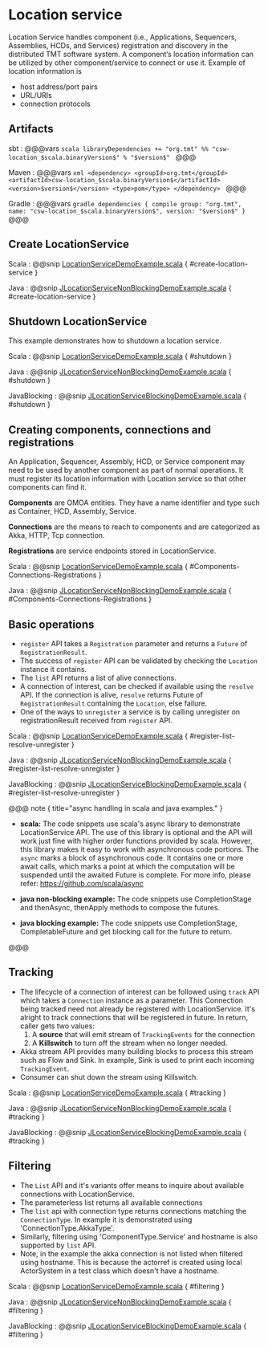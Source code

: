 # Location service

Location Service handles component (i.e., Applications, Sequencers, Assemblies, HCDs, and Services) registration and discovery in the distributed TMT software system. A component’s location information can be utilized by other component/service to connect or use it. Example of location information is
 
* host address/port pairs
* URL/URIs
* connection protocols

## Artifacts

sbt
:   @@@vars
    ```scala
    libraryDependencies += "org.tmt" %% "csw-location_$scala.binaryVersion$" % "$version$"
    ```
    @@@

Maven
:   @@@vars
    ```xml
    <dependency>
     <groupId>org.tmt</groupId>
     <artifactId>csw-location_$scala.binaryVersion$</artifactId>
     <version>$version$</version>
     <type>pom</type>
    </dependency>
    ```
    @@@

Gradle
:   @@@vars
    ```gradle
    dependencies {
      compile group: "org.tmt", name: "csw-location_$scala.binaryVersion$", version: "$version$"
    }
    ```
    @@@

## Create LocationService

Scala
:   @@snip [LocationServiceDemoExample.scala](../../../csw-location/src/test/scala/csw/services/location/scaladsl/demo/LocationServiceDemoExample.scala) { #create-location-service }

Java
:   @@snip [JLocationServiceNonBlockingDemoExample.scala](../../../csw-location/src/test/java/csw/services/location/javadsl/demo/JLocationServiceNonBlockingDemoExample.java) { #create-location-service }

## Shutdown LocationService

This example demonstrates how to shutdown a location service. 

Scala
:   @@snip [LocationServiceDemoExample.scala](../../../csw-location/src/test/scala/csw/services/location/scaladsl/demo/LocationServiceDemoExample.scala) { #shutdown }

Java
:   @@snip [JLocationServiceNonBlockingDemoExample.scala](../../../csw-location/src/test/java/csw/services/location/javadsl/demo/JLocationServiceNonBlockingDemoExample.java) { #shutdown }

JavaBlocking
:   @@snip [JLocationServiceBlockingDemoExample.scala](../../../csw-location/src/test/java/csw/services/location/javadsl/demo/JLocationServiceBlockingDemoExample.java) { #shutdown }

## Creating components, connections and registrations

An Application, Sequencer, Assembly, HCD, or Service component may need to be used by another component as part of normal operations. It must register its location information with Location service so that other components can find it.

**Components** are OMOA entities. They have a name identifier and type such as Container, HCD, Assembly, Service.
   
**Connections** are the means to reach to components and are categorized as Akka, HTTP, Tcp connection.

**Registrations** are service endpoints stored in LocationService.

Scala
:   @@snip [LocationServiceDemoExample.scala](../../../csw-location/src/test/scala/csw/services/location/scaladsl/demo/LocationServiceDemoExample.scala) { #Components-Connections-Registrations }

Java
:   @@snip [JLocationServiceNonBlockingDemoExample.scala](../../../csw-location/src/test/java/csw/services/location/javadsl/demo/JLocationServiceNonBlockingDemoExample.java) { #Components-Connections-Registrations }


## Basic operations

* `register` API takes a `Registration` parameter and returns a `Future` of `RegistrationResult`. 
* The success of `register` API can be validated by checking the `Location` instance it contains.
* The `list` API returns a list of alive connections.  
* A connection of interest, can be checked if available using the `resolve` API. If the connection is alive, `resolve` returns Future of `RegistrationResult` containing the `Location`, else failure.
* One of the ways to `unregister` a service is by calling unregister on registrationResult received from `register` API.

Scala
:   @@snip [LocationServiceDemoExample.scala](../../../csw-location/src/test/scala/csw/services/location/scaladsl/demo/LocationServiceDemoExample.scala) { #register-list-resolve-unregister }

Java
:   @@snip [JLocationServiceNonBlockingDemoExample.scala](../../../csw-location/src/test/java/csw/services/location/javadsl/demo/JLocationServiceNonBlockingDemoExample.java) { #register-list-resolve-unregister }

JavaBlocking
:   @@snip [JLocationServiceBlockingDemoExample.scala](../../../csw-location/src/test/java/csw/services/location/javadsl/demo/JLocationServiceBlockingDemoExample.java) { #register-list-resolve-unregister }

@@@ note { title="async handling in scala and java examples." }

 * **scala:** The code snippets use scala's async library to demonstrate LocationService API. The use of this library is optional and the API will work just fine with higher order functions provided by scala. 
      However, this library makes it easy to work with asynchronous code portions. The `async` marks a block of asynchronous code. It contains one or more await calls, which marks a point at which the computation will be suspended until the awaited Future is complete.
      For more info, please refer: https://github.com/scala/async
 
 * **java non-blocking example:** The code snippets use CompletionStage and thenAsync, thenApply methods to compose the futures. 

 * **java blocking example:** The code snippets use CompletionStage, CompletableFuture and get blocking call for the future to return.
    
@@@

## Tracking

* The lifecycle of a connection of interest can be followed using `track` API which takes a `Connection` instance as a parameter. This Connection being tracked need not already be registered with LocationService. It's alright to track connections that will be registered in future. In return, caller gets two values: 
     1. A **source** that will emit stream of `TrackingEvents` for the connection
     2. A **Killswitch** to turn off the stream when no longer needed.
* Akka stream API provides many building blocks to process this stream such as Flow and Sink. In example, Sink is used to print each incoming `TrackingEvent`.
* Consumer can shut down the stream using Killswitch.

Scala
:   @@snip [LocationServiceDemoExample.scala](../../../csw-location/src/test/scala/csw/services/location/scaladsl/demo/LocationServiceDemoExample.scala) { #tracking }

Java
:   @@snip [JLocationServiceNonBlockingDemoExample.scala](../../../csw-location/src/test/java/csw/services/location/javadsl/demo/JLocationServiceNonBlockingDemoExample.java) { #tracking }

JavaBlocking
:   @@snip [JLocationServiceBlockingDemoExample.scala](../../../csw-location/src/test/java/csw/services/location/javadsl/demo/JLocationServiceBlockingDemoExample.java) { #tracking }

## Filtering

* The `List` API and it's variants offer means to inquire about available connections with LocationService.
* The parameterless list returns all available connections
* The `list` api with connection type returns connections matching the `ConnectionType`. In example it is demonstrated using 'ConnectionType.AkkaType'.
* Similarly, filtering using 'ComponentType.Service' and hostname is also supported by `list` API.
* Note, in the example the akka connection is not listed when filtered using hostname. This is because the actorref is created using local ActorSystem in a test class which doesn't have a hostname. 

Scala
:   @@snip [LocationServiceDemoExample.scala](../../../csw-location/src/test/scala/csw/services/location/scaladsl/demo/LocationServiceDemoExample.scala) { #filtering }

Java
:   @@snip [JLocationServiceNonBlockingDemoExample.scala](../../../csw-location/src/test/java/csw/services/location/javadsl/demo/JLocationServiceNonBlockingDemoExample.java) { #filtering }

JavaBlocking
:   @@snip [JLocationServiceBlockingDemoExample.scala](../../../csw-location/src/test/java/csw/services/location/javadsl/demo/JLocationServiceBlockingDemoExample.java) { #filtering }
